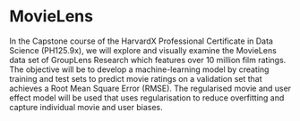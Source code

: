# MovieLens
In the Capstone course of the HarvardX Professional Certificate in Data Science (PH125.9x), we will explore and visually examine the MovieLens data set of GroupLens Research which features over 10 million film ratings. The objective will be to develop a machine-learning model by creating training and test sets to predict movie ratings on a validation set that achieves a Root Mean Square Error (RMSE). The regularised movie and user effect model will be used that uses regularisation to reduce overfitting and capture individual movie and user biases.
